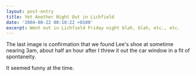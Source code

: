 ```yaml
---
layout: post-entry
title: Yet Another Night Out in Lichfield
date: '2004-08-22 00:10:22 +0100'
excerpt: Went out in Lichfield Friday night blah, blah, etc., etc.
---
```

The last image is confirmation that we found Lee's shoe at sometime nearing 3am, about half an hour after I threw it out the car window in a fit of spontaneity.

It seemed funny at the time.